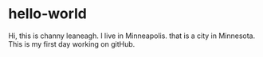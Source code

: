 # hello-world

Hi, this is channy leaneagh.
    I live in Minneapolis. 
    that is a city in Minnesota.
    This is my first day working on gitHub.
    

